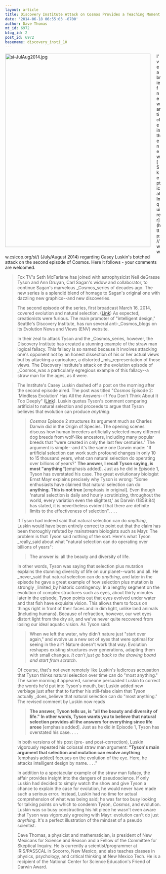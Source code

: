 ```yaml
---
layout: article
title: Discovery Institute Attack on Cosmos Provides a Teaching Moment of Its Own
date: '2014-06-18 06:55:03 -0700'
author: Dave Thomas
mt_id: 6972
blog_id: 2
post_id: 6972
basename: discovery_insti_10
---
```

<img src="{{ site.baseurl }}/uploads/2014/si-JulAug2014.jpg" alt="si-JulAug2014.jpg" width="470" height="623" style="float: left; margin: 0 20px 20px 0;" class="mt-image-left" />
I've a brief new article in the new [Skeptical Inquirer](http://www.csicop.org/si/) (July/August 2014) regarding Casey Luskin's botched attack on the second episode of Cosmos.  Here it follows - your comments are welcomed.

> Fox TV's Seth McFarlane has joined with astrophysicist Neil deGrasse Tyson and Ann Druyan,  Carl Sagan's widow and collaborator, to continue Sagan's marvelous _Cosmos_series of decades ago. The new series is a splendid blend of homage to Sagan's original one with dazzling new graphics--and new discoveries.
> 
> The second episode of the series, first broadcast March 16, 2014, covered
> evolution and natural selection. ([Link](http://www.cosmosontv.com/watch/195050051992)) As expected, creationists were furious. The
> main promoter of "intelligent design," Seattle's Discovery Institute, has run several anti-_Cosmos_blogs on its Evolution News and Views (ENV) website.
> 
> In their zeal to attack Tyson and the _Cosmos_series, however, the Discovery Institute has created a stunning example of the straw man logical fallacy. This fallacy is so named because it involves attacking one's opponent not by an honest dissection of his or her actual views but by attacking a caricature, a distorted _mis_representation of those views. The Discovery Institute's attack on the evolution episode of _Cosmos_was a particularly egregious example of this fallacy--a straw man for the ages, as it were.

> The Institute's Casey Luskin dashed off a post on the morning after the second episode aired. The post was titled "_Cosmos_ Episode 2: 'Mindless Evolution' Has All the Answers--If You Don't Think About It Too Deeply" ([Link](http://www.evolutionnews.org/2014/03/cosmos_episode_083331.html)). Luskin quotes Tyson's comment comparing artificial to natural selection and proceeds to argue that Tyson believes that evolution can produce _anything_:
> 
> > _Cosmos_ Episode 2 structures its argument much as Charles Darwin did in the Origin of Species. The opening scenes discuss how human breeders artificially selected many different dog breeds from wolf-like ancestors, including many popular breeds that "were created in only the last few centuries." The argument is simple--and it's the same one Darwin made: "If artificial selection can work such profound changes in only 10 to 15 thousand years, what can natural selection do operating over billions of years?" **The answer, I recall Tyson saying, is most "anything"**\[emphasis added\]. Just as he did in Episode 1, Tyson has overstated his case. The great evolutionary biologist Ernst Mayr explains precisely why Tyson is wrong:
> > "Some enthusiasts have claimed that natural selection can do **anything. This is not true** \[emphasis in original\]. Even though 'natural selection is daily and hourly scrutinizing, throughout the world, every variation even the slightest,' as Darwin (1859:84) has stated, it is nevertheless evident that there are definite limits to the effectiveness of selection". . . .
> 
> If Tyson had indeed said that natural selection can do _anything_, Luskin would have been entirely correct to point out that the claim has been thoroughly refuted by mainstream biologists such as Mayr. The problem is that Tyson said nothing of the sort. Here's what Tyson _really_said about what "natural selection can do operating over billions of years":
> 
> 
> > The answer is: all the beauty and diversity of life.
> 
> In other words, Tyson was saying that selection plus mutation explains the stunning diversity of life on our planet--warts and all. He _never_said that natural selection can do _anything_, and later in the episode he gave a great example of how selection plus mutation is strongly _limited_by historic contingency. In a lengthy segment on the evolution of complex structures such as eyes, about thirty minutes later in the episode, Tyson points out that eyes evolved under water and that fish have exquisite vision. This allows them to focus on things right in front of their faces and in dim light, unlike land animals (including humans). Because of refraction, however, our wet eyes distort light from the dry air, and we've never quite recovered from losing our ideal aquatic vision. As Tyson said:
> 
> > When we left the water, why didn't nature just "start over again," and evolve us a new set of eyes that were optimal for seeing in the air? Nature doesn't work that way. Evolution reshapes existing structures over generations, adapting them with small changes. _It can't just go back to the drawing board and start from scratch_. 
> 
> Of course, that's not even remotely like Luskin's ludicrous accusation that Tyson thinks natural selection over time can do "most anything." The same morning it appeared, someone persuaded Luskin to correct the words he'd put into Tyson's mouth, but
> Luskin added new verbiage just after that to further his still-false claim that Tyson actually _does_believe that natural selection can do "most anything." The revised comment by Luskin now reads 
> 
> > **The answer, Tyson tells us, is "all the beauty and diversity of life." In other words, Tyson wants you to believe that natural selection provides all the answers for everything since life arose** \[emphasis added\]. Just as he did in Episode 1, Tyson has overstated his case. . . .
> 
> In both versions of his post (pre- and post-correction), Luskin vigorously repeated his colossal straw man argument:  **"Tyson's main argument that selection and mutation can evolve anything** \[emphasis added\] focuses on the evolution of the eye. Here, he attacks intelligent design by name. . . ."
> 
> In addition to a spectacular example of the straw man fallacy, the affair provides
> insight into the dangers of pseudoscience. If only Luskin had decided to simply watch the show and give Tyson a chance to explain the case for evolution, he would never have made such a serious error. Instead, Luskin had no time for actual comprehension of what was being said; he was far too busy looking for talking points on which to condemn Tyson, _Cosmos_, and evolution. Luskin was so busy constructing his hit piece he wasn't even aware that Tyson was vigorously agreeing with Mayr: evolution can't do just _anything_. It's a perfect illustration of the mindset of a pseudo scientist.
> 
> Dave Thomas, a physicist and mathematician, is president of New Mexicans for Science and Reason and a Fellow of the Committee for Skeptical Inquiry. He is currently a scientist/programmer at IRIS/PASSCAL in Socorro, New Mexico, and also teaches classes in physics, psychology, and critical thinking at New Mexico Tech. He is a recipient of the National Center for Science Education's Friend of Darwin Award.
